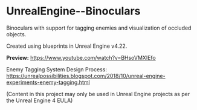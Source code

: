 # UnrealEngine--Binoculars

Binoculars with support for tagging enemies and visualization of occluded objects.

Created using blueprints in Unreal Engine v4.22.

**Preview:** https://www.youtube.com/watch?v=BHsoVMXIEfo

Enemy Tagging System Design Process: https://unrealpossibilities.blogspot.com/2018/10/unreal-engine-experiments-enemy-tagging.html

(Content in this project may only be used in Unreal Engine projects as per the Unreal Engine 4 EULA)
